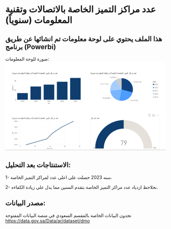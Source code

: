 

# عدد مراكز التميز الخاصة بالاتصالات وتقنية المعلومات (سنوياً)

## هذا الملف يحتوي على لوحة معلومات تم انشائها عن طريق برنامج (Powerbi) 

صورة للوحة المعلومات:
![image](https://github.com/WaadAlluhaim/graph1/raw/main/DMO-Task%232.PNG)


## الاستنتاجات بعد التحليل:
1- سنه 2023 حصلت على اعلى عدد لمراكز التميز الخاصة.

2- نحلاحظ ازدياد عدد مراكز التميز الخاصة بتقدم السنين مما يدل على زيادة الكفاءه.

## مصدر البيانات:
تجدون البيانات الخاصة بالمقسم السعودي في منصة البيانات المفتوحة
https://data.gov.sa/Data/ar/dataset/dmo
